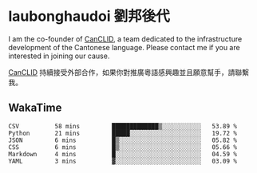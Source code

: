 # laubonghaudoi 劉邦後代

I am the co-founder of [CanCLID](https://github.com/CanCLID), a team dedicated to the infrastructure development of the Cantonese language. Please contact me if you are interested in joining our cause.

[CanCLID](https://github.com/CanCLID) 持續接受外部合作，如果你對推廣粵語感興趣並且願意幫手，請聯繫我。


## WakaTime

<!--START_SECTION:waka-->

```text
CSV          58 mins         █████████████▒░░░░░░░░░░░   53.89 %
Python       21 mins         █████░░░░░░░░░░░░░░░░░░░░   19.72 %
JSON         6 mins          █▒░░░░░░░░░░░░░░░░░░░░░░░   05.82 %
CSS          6 mins          █▒░░░░░░░░░░░░░░░░░░░░░░░   05.66 %
Markdown     4 mins          █░░░░░░░░░░░░░░░░░░░░░░░░   04.59 %
YAML         3 mins          ▓░░░░░░░░░░░░░░░░░░░░░░░░   03.09 %
```

<!--END_SECTION:waka-->

